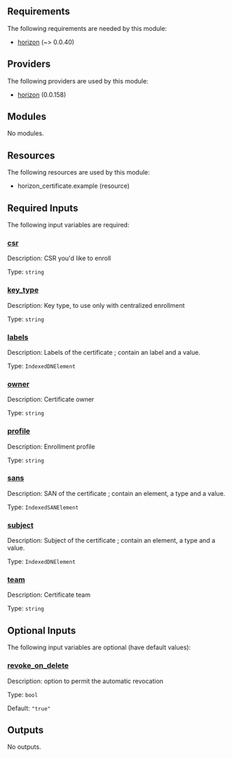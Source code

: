 ## Requirements

The following requirements are needed by this module:

- <a name="requirement_horizon"></a> [horizon](#requirement\_horizon) (~> 0.0.40)

## Providers

The following providers are used by this module:

- <a name="provider_horizon"></a> [horizon](#provider\_horizon) (0.0.158)

## Modules

No modules.

## Resources

The following resources are used by this module:

- horizon_certificate.example (resource)

## Required Inputs

The following input variables are required:

### <a name="input_csr"></a> [csr](#input\_csr)

Description: CSR you'd like to enroll

Type: `string`

### <a name="input_key_type"></a> [key\_type](#input\_key\_type)

Description: Key type, to use only with centralized enrollment

Type: `string`

### <a name="input_labels"></a> [labels](#input\_labels)

Description: Labels of the certificate ; contain an label and a value.

Type: `IndexedDNElement`

### <a name="input_owner"></a> [owner](#input\_owner)

Description: Certificate owner

Type: `string`

### <a name="input_profile"></a> [profile](#input\_profile)

Description: Enrollment profile

Type: `string`

### <a name="input_sans"></a> [sans](#input\_sans)

Description: SAN of the certificate ; contain an element, a type and a value.

Type: `IndexedSANElement`

### <a name="input_subject"></a> [subject](#input\_subject)

Description: Subject of the certificate ; contain an element, a type and a value.

Type: `IndexedDNElement`

### <a name="input_team"></a> [team](#input\_team)

Description: Certificate team

Type: `string`

## Optional Inputs

The following input variables are optional (have default values):

### <a name="input_revoke_on_delete"></a> [revoke\_on\_delete](#input\_revoke\_on\_delete)

Description: option to permit the automatic revocation

Type: `bool`

Default: `"true"`

## Outputs

No outputs.
